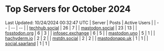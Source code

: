 # Top Servers for October 2024
Last Updated: 10/24/2024 00:32:47 UTC
| Server | Posts | Active Users |
| -- | -- | -- |
| [techhub.social](https://techhub.social/tags/PowerShell) | 26 | 7 |
| [mastodon.social](https://mastodon.social/tags/PowerShell) | 23 | 13 |
| [fosstodon.org](https://fosstodon.org/tags/PowerShell) | 6 | 3 |
| [infosec.exchange](https://infosec.exchange/tags/PowerShell) | 6 | 5 |
| [mastodon.uno](https://mastodon.uno/tags/PowerShell) | 5 | 1 |
| [hachyderm.io](https://hachyderm.io/tags/PowerShell) | 2 | 2 |
| [mstdn.social](https://mstdn.social/tags/PowerShell) | 2 | 2 |
| [mastodonapp.uk](https://mastodonapp.uk/tags/PowerShell) | 1 | 1 |
| [social.saarland](https://social.saarland/tags/PowerShell) | 1 | 1 |
